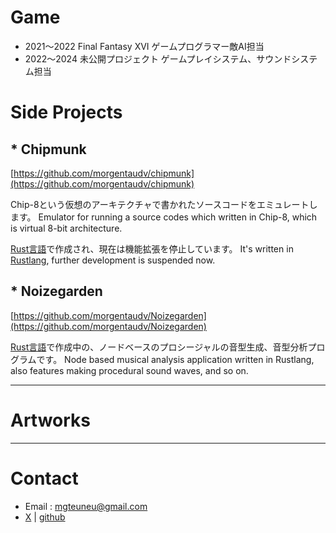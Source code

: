 # Game

* 2021～2022 Final Fantasy XVI ゲームプログラマー敵AI担当
* 2022～2024 未公開プロジェクト ゲームプレイシステム、サウンドシステム担当

# Side Projects

## * Chipmunk

[https://github.com/morgentaudv/chipmunk](https://github.com/morgentaudv/chipmunk)

Chip-8という仮想のアーキテクチャで書かれたソースコードをエミュレートします。
Emulator for running a source codes which written in Chip-8, which is virtual 8-bit architecture.

[Rust言語](https://www.rust-lang.org/)で作成され、現在は機能拡張を停止しています。
It's written in [Rustlang](https://www.rust-lang.org/), further development is suspended now.

## * Noizegarden

[https://github.com/morgentaudv/Noizegarden](https://github.com/morgentaudv/Noizegarden)

[Rust言語](https://www.rust-lang.org/)で作成中の、ノードベースのプロシージャルの音型生成、音型分析プログラムです。
Node based musical analysis application written in Rustlang, also features making procedural sound waves, and so on.

---

# Artworks



---

# Contact

* Email : mgteuneu@gmail.com
* [X](https://x.com/neuliliilli) | [github](https://github.com/morgentaudv)
